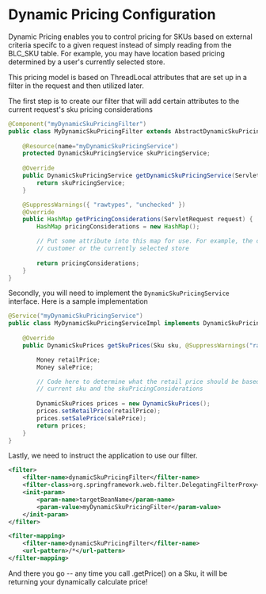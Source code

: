 # Dynamic Pricing Configuration

Dynamic Pricing enables you to control pricing for SKUs based on external criteria specifc to a given request instead of simply reading from the BLC\_SKU table. For example, you may have location based pricing determined by a user's currently selected store.

This pricing model is based on ThreadLocal attributes that are set up in a filter in the request and then utilized later.

The first step is to create our filter that will add certain attributes to the current request's sku pricing considerations

```java
@Component("myDynamicSkuPricingFilter")
public class MyDynamicSkuPricingFilter extends AbstractDynamicSkuPricingFilter {
    
    @Resource(name="myDynamicSkuPricingService")
    protected DynamicSkuPricingService skuPricingService;
    
    @Override
    public DynamicSkuPricingService getDynamicSkuPricingService(ServletRequest arg0) {
        return skuPricingService;
    }

    @SuppressWarnings({ "rawtypes", "unchecked" })
    @Override
    public HashMap getPricingConsiderations(ServletRequest request) {
        HashMap pricingConsiderations = new HashMap();

        // Put some attribute into this map for use. For example, the current
        // customer or the currently selected store
        
        return pricingConsiderations;
    }
}
```

Secondly, you will need to implement the `DynamicSkuPricingService` interface. Here is a sample implementation

```java
@Service("myDynamicSkuPricingService")
public class MyDynamicSkuPricingServiceImpl implements DynamicSkuPricingService {
    
    @Override
    public DynamicSkuPrices getSkuPrices(Sku sku, @SuppressWarnings("rawtypes") HashMap skuPricingConsiderations) {

        Money retailPrice;
        Money salePrice;

        // Code here to determine what the retail price should be based on the
        // current sku and the skuPricingConsiderations
        
        DynamicSkuPrices prices = new DynamicSkuPrices();
        prices.setRetailPrice(retailPrice);
        prices.setSalePrice(salePrice);
        return prices;
    }
}

```

Lastly, we need to instruct the application to use our filter.
```xml
<filter>
    <filter-name>dynamicSkuPricingFilter</filter-name>
    <filter-class>org.springframework.web.filter.DelegatingFilterProxy</filter-class>
    <init-param>
        <param-name>targetBeanName</param-name>
        <param-value>myDynamicSkuPricingFilter</param-value>
    </init-param>
</filter>

<filter-mapping>
    <filter-name>dynamicSkuPricingFilter</filter-name>
    <url-pattern>/*</url-pattern>
</filter-mapping>
```

And there you go -- any time you call .getPrice() on a Sku, it will be returning your dynamically calculate price!
